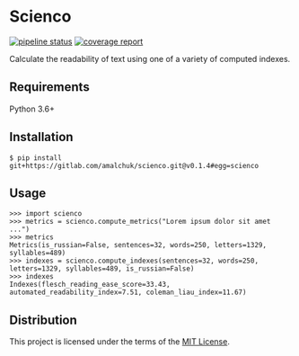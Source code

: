 Scienco
=======
[![pipeline status][pipeline]][homepage]
[![coverage report][coverage]][homepage]

Calculate the readability of text using one of a variety of computed indexes.

Requirements
------------
Python 3.6+

Installation
------------
```
$ pip install git+https://gitlab.com/amalchuk/scienco.git@v0.1.4#egg=scienco
```

Usage
-----
```pycon
>>> import scienco
>>> metrics = scienco.compute_metrics("Lorem ipsum dolor sit amet ...")
>>> metrics
Metrics(is_russian=False, sentences=32, words=250, letters=1329, syllables=489)
>>> indexes = scienco.compute_indexes(sentences=32, words=250, letters=1329, syllables=489, is_russian=False)
>>> indexes
Indexes(flesch_reading_ease_score=33.43, automated_readability_index=7.51, coleman_liau_index=11.67)
```

Distribution
------------
This project is licensed under the terms of the [MIT License](distribution.md).

[homepage]: <https://gitlab.com/amalchuk/scienco>
[pipeline]: <https://gitlab.com/amalchuk/scienco/badges/master/pipeline.svg?style=flat-square>
[coverage]: <https://gitlab.com/amalchuk/scienco/badges/master/coverage.svg?style=flat-square>
